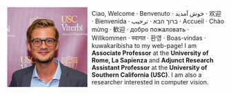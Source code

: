 <img style="float: left; margin-right: 10px; margin-top: 10px;" src="https://github.com/iacopomasi/iacopomasi.github.io/blob/master/imgs/iacopomasi_res.jpg?raw=true">

Ciao,
Welcome · Benvenuto · خوش آمدید · 欢迎 · Bienvenida · ברוך הבא · ترحيب · Accueil · Chào mừng · 歓迎 · добро пожаловать · Willkommen · स्वागत · 환영 · Boas-vindas · kuwakaribisha to my web-page!
I am **Associate Professor** at the **University of Rome, La Sapienza** and **Adjunct Research Assistant Professor** at the **University of Southern California (USC)**. I am also a researcher interested in computer vision.
